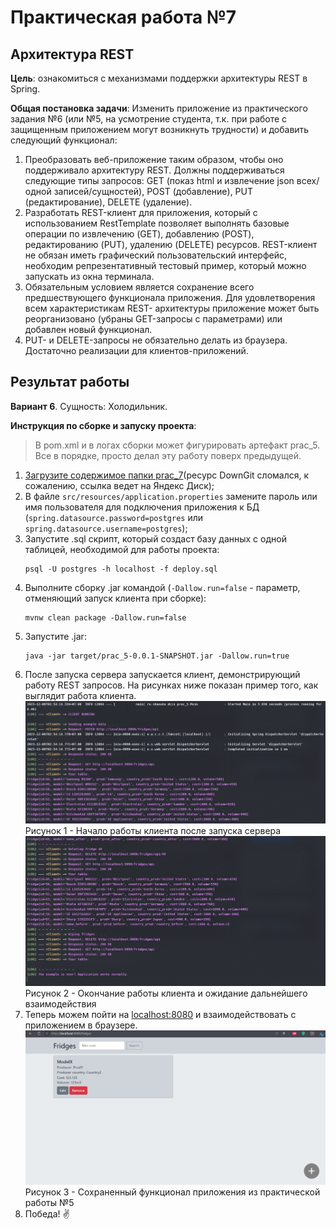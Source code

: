 # Практическая работа №7

## Архитектура REST

**Цель**: ознакомиться с механизмами поддержки архитектуры REST в Spring.

**Общая постановка задачи**: Изменить приложение из практического задания №6 (или №5, на усмотрение студента, т.к. при работе с защищенным приложением могут возникнуть трудности) и добавить следующий функционал:

1) Преобразовать веб-приложение таким образом, чтобы оно поддерживало архитектуру REST. Должны поддерживаться следующие типы запросов: GET (показ html и извлечение json всех/одной записей/сущностей), POST (добавление), PUT (редактирование), DELETE (удаление).
2) Разработать REST-клиент для приложения, который с использованием RestTemplate позволяет выполнять базовые операции по извлечению (GET), добавлению (POST), редактированию (PUT), удалению (DELETE) ресурсов. REST-клиент не обязан иметь графический пользовательский интерфейс, необходим репрезентативный тестовый пример, который можно запускать из окна терминала.
3) Обязательным условием является сохранение всего предшествующего функционала приложения. Для удовлетворения всем характеристикам REST- архитектуры приложение может быть реорганизовано (убраны GET-запросы с параметрами) или добавлен новый функционал.
4) PUT- и DELETE-запросы не обязательно делать из браузера. Достаточно реализации для клиентов-приложений.

## Результат работы

**Вариант 6**. Сущность: Холодильник.

**Инструкция по сборке и запуску проекта**:
> В pom.xml и в логах сборки может фигурировать артефакт prac_5. Все в порядке, просто делал эту работу поверх предыдущей.
1. [Загрузите содержимое папки prac_7](https://disk.yandex.ru/d/j-FrxB5lCa2V1w)(ресурс DownGit сломался, к сожалению, ссылка ведет на Яндекс Диск);
2. В файле ```src/resources/application.properties``` замените пароль или имя пользователя для подключения приложения к БД (```spring.datasource.password=postgres``` или ```spring.datasource.username=postgres```);
3. Запустите .sql скрипт, который создаст базу данных с одной таблицей, необходимой для работы проекта:
   ```
   psql -U postgres -h localhost -f deploy.sql
   ```
4. Выполните сборку .jar командой (```-Dallow.run=false``` - параметр, отменяющий запуск клиента при сборке):
    ```
    mvnw clean package -Dallow.run=false
    ```
5. Запустите .jar:
    ```
    java -jar target/prac_5-0.0.1-SNAPSHOT.jar -Dallow.run=true
    ```
6. После запуска сервера запускается клиент, демонстрирующий работу REST запросов. На рисунках ниже показан пример того, как выглядит работа клиента.
![client_start](images/1.jpg)
Рисунок 1 - Начало работы клиента после запуска сервера
![client_end](images/2.jpg)
Рисунок 2 - Окончание работы клиента и ожидание дальнейшего взаимодействия
7. Теперь можем пойти на [localhost:8080](http://localhost:8080/) и взаимодействовать с приложением в браузере.
![app_in_browser](images/3.jpg)
Рисунок 3 - Сохраненный функционал приложения из практической работы №5
8. Победа! ✌️
